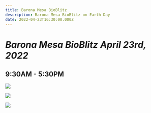 ```yaml
---
title: Barona Mesa BioBlitz
description: Barona Mesa BioBlitz on Earth Day
date: 2022-04-23T16:30:00.000Z
---
```



# ***Barona Mesa BioBlitz April 23rd, 2022***

## 9:30AM - 5:30PM

![](/assets/images/posts/bmbb-invite-1-1.png)

![](/assets/images/posts/bmbb-invite-1-2.png)

![](/assets/images/posts/logo.png)
